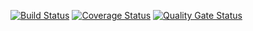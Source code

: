 [![Build Status](https://travis-ci.com/edmuntremmy/garage2.svg?branch=main)](https://travis-ci.com/edmuntremmy/garage2)
[![Coverage Status](https://coveralls.io/repos/github/edmuntremmy/garage2/badge.svg?branch=main)](https://coveralls.io/github/edmuntremmy/garage2?branch=main)
[![Quality Gate Status](https://sonarcloud.io/api/project_badges/measure?project=edmuntremmy_garage2&metric=alert_status)](https://sonarcloud.io/dashboard?id=edmuntremmy_garage2)
